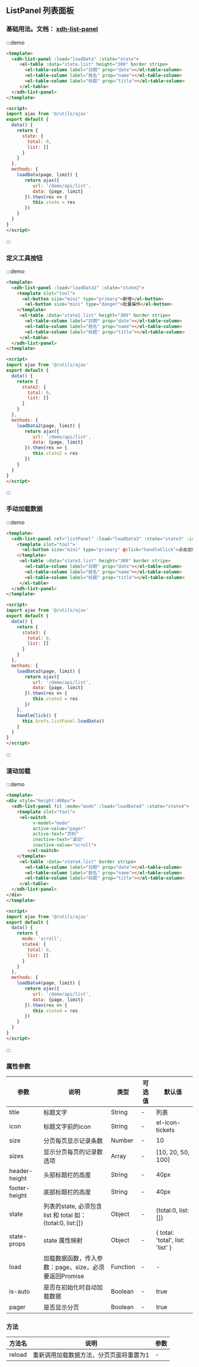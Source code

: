 

## ListPanel 列表面板

### 基础用法。文档： [xdh-list-panel](#/src/widgets%2Fmodule-widgets_xdh-list-panel.html)

:::demo
```html
<template>
  <xdh-list-panel :load="loadData" :state="state">
     <el-table :data="state.list" height="300" border stripe>
       <el-table-column label="日期" prop="date"></el-table-column>
       <el-table-column label="姓名" prop="name"></el-table-column>
       <el-table-column label="标题" prop="title"></el-table-column>
     </el-table>
  </xdh-list-panel>
</template>

<script>
import ajax from '@/utils/ajax'
export default {
  data() {
    return {
      state: {
        total: 0,
        list: []
      }
    }
  },
  methods: {
    loadData(page, limit) {
       return ajax({
          url: '/demo/api/list',
          data: {page, limit}
       }).then(res => {
          this.state = res
       })
    }
  }
}
</script>
```
:::

### 定义工具按钮

:::demo
```html
<template>
  <xdh-list-panel :load="loadData2" :state="state2">
    <template slot="tool">
      <el-button size="mini" type="primary">新增</el-button>
       <el-button size="mini" type="danger">批量操作</el-button>
    </template>
     <el-table :data="state2.list" height="300" border stripe>
       <el-table-column label="日期" prop="date"></el-table-column>
       <el-table-column label="姓名" prop="name"></el-table-column>
       <el-table-column label="标题" prop="title"></el-table-column>
     </el-table>
  </xdh-list-panel>
</template>

<script>
import ajax from '@/utils/ajax'
export default {
  data() {
    return {
      state2: {
        total: 0,
        list: []
      }
    }
  },
  methods: {
    loadData2(page, limit) {
       return ajax({
          url: '/demo/api/list',
          data: {page, limit}
       }).then(res => {
          this.state2 = res
       })
    }
  }
}
</script>
```
:::

### 手动加载数据

:::demo
```html
<template>
  <xdh-list-panel ref="listPanel" :load="loadData3" :state="state3" :is-auto="false">
    <template slot="tool">
      <el-button size="mini" type="primary" @click="handleClick">点击加载数据</el-button>
    </template>
     <el-table :data="state3.list" height="300" border stripe>
       <el-table-column label="日期" prop="date"></el-table-column>
       <el-table-column label="姓名" prop="name"></el-table-column>
       <el-table-column label="标题" prop="title"></el-table-column>
     </el-table>
  </xdh-list-panel>
</template>

<script>
import ajax from '@/utils/ajax'
export default {
  data() {
    return {
      state3: {
        total: 0,
        list: []
      }
    }
  },
  methods: {
    loadData3(page, limit) {
       return ajax({
          url: '/demo/api/list',
          data: {page, limit}
       }).then(res => {
          this.state3 = res
       })
    },
    handleClick() {
      this.$refs.listPanel.loadData()
    }
  }
}
</script>
```
:::

### 滚动加载

:::demo
```html
<template>
<div style="height:400px">
  <xdh-list-panel fit :mode="mode" :load="loadData4" :state="state4">
    <template slot="tool">
     <el-switch
          v-model="mode"
          active-value="pager"
          active-text="页码"
          inactive-text="滚动"
          inactive-value="scroll">
        </el-switch>
    </template>
     <el-table :data="state4.list" border stripe>
       <el-table-column label="日期" prop="date"></el-table-column>
       <el-table-column label="姓名" prop="name"></el-table-column>
       <el-table-column label="标题" prop="title"></el-table-column>
     </el-table>
  </xdh-list-panel>
</div>
</template>

<script>
import ajax from '@/utils/ajax'
export default {
  data() {
    return {
      mode: 'scroll',
      state4: {
        total: 0,
        list: []
      }
    }
  },
  methods: {
    loadData4(page, limit) {
       return ajax({
          url: '/demo/api/list',
          data: {page, limit}
       }).then(res => {
          this.state4 = res
       })
    }
  }
}
</script>
```
:::

### 属性参数

| 参数 | 说明 | 类型 | 可选值 | 默认值 |
|----|----|----|----|----|
| title | 标题文字 | String | - | 列表 |
| icon | 标题文字前的icon | String | - | el-icon-tickets |
| size | 分页每页显示记录条数 | Number | - | 10 |
| sizes | 显示分页每页的记录数选项 | Array | - | \[10, 20, 50, 100\]|
| header-height | 头部标题栏的高度 | String | - | 40px |
| footer-height | 底部标题栏的高度 | String | - | 40px |
| state | 列表的state, 必须包含 list 和 total 如：{total:0, list:\[\]} | Object | - | {total:0, list:\[\]} |
| state-props | state 属性映射 | Object | - | { total: 'total', list: 'list' }|
| load | 加载数据函数，传入参数：page，size，必须要返回Promise | Function | - | - |
| is-auto | 是否在初始化时自动加载数据 | Boolean | - | true |
| pager | 是否显示分页 | Boolean | - | true |

### 方法

| 方法名 | 说明 | 参数 |
|----|----|----|
| reload | 重新调用加载数据方法，分页页面将重置为1 | - |
